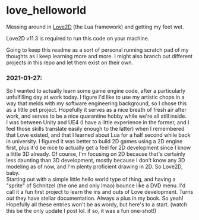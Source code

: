 # love_helloworld
Messing around in [Love2D](https://love2d.org/) (the Lua framework) and getting my feet wet.  

Love2D v11.3 is required to run this code on your machine.

Going to keep this readme as a sort of personal running scratch pad of my thoughts as I keep learning more and more. I might also branch out different projects in this repo and let them exist on their own.  

### 2021-01-27:
So I wanted to actually learn some game engine code, after a particularly unfulfilling day at work today. I figure I'd like to use my artistic chops in a way that melds with my software engineering background, so I chose this as a little pet project. Hopefully it serves as a nice breath of fresh air after work, and serves to be a nice quarantine hobby while we're all still inside.  
I was between Unity and UE4 (I have a little experience in the former, and I feel those skills translate easily enough to the latter) when I remembered that Love existed, and that I learned about Lua for a half second while back in university. I figured it was better to build 2D games using a 2D engine first, plus it'd be nice to actually get a feel for 2D development since I know a little 3D already. Of course, I'm focusing on 2D because that's certainly less daunting than 3D development, mostly because I don't know any 3D modeling as of now, and I'm plenty proficient drawing in 2D. So Love2D, baby.  
Starting out with a simple little hello world type of thing, and having a "sprite" of Schnitzel (the one and only lmao) bounce like a DVD menu. I'd call it a fun first project to learn the ins and outs of Love development. Turns out they have stellar documentation. Always a plus in my book. So yeah! Hopefully all these entries won't be as wordy, but here's to a start. (watch this be the only update I post lol. if so, it was a fun one-shot!)  